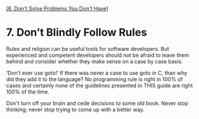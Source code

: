 [[6. Don't Solve Problems You Don't Have]](Optimize.md)

# 7. Don’t Blindly Follow Rules

Rules and religion can be useful tools for software developers.  But experienced and competent developers should not be afraid to leave them behind and consider whether they make sense on a case by case basis.

‘Don’t ever use goto!’ If there was never a case to use goto in C, than why did they add it to the language? No programming 
rule is right in 100% of cases and certainly none of the guidelines presented in THIS guide are right 100% of the time.

Don't turn off your brain and cede decisions to some old book.  Never stop thinking; never stop trying to come up with a better way.
